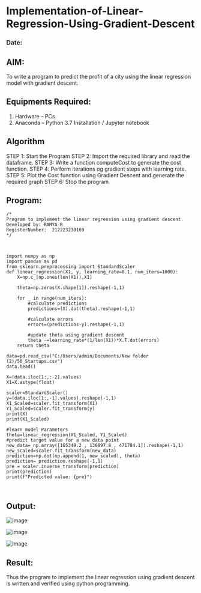 # Implementation-of-Linear-Regression-Using-Gradient-Descent
### Date:
## AIM:
To write a program to predict the profit of a city using the linear regression model with gradient descent.

## Equipments Required:
1. Hardware – PCs
2. Anaconda – Python 3.7 Installation / Jupyter notebook

## Algorithm

STEP 1: Start the Program
STEP 2: Import the required library and read the dataframe.
STEP 3: Write a function computeCost to generate the cost function.
STEP 4: Perform iterations og gradient steps with learning rate.
STEP 5: Plot the Cost function using Gradient Descent and generate the required graph
STEP 6: Stop the program

## Program:
```
/*
Program to implement the linear regression using gradient descent.
Developed by: RAMYA R
RegisterNumber:  212223230169
*/



import numpy as np
import pandas as pd 
from sklearn.preprocessing import StandardScaler 
def linear_regression(X1, y, learning_rate=0.1, num_iters=1000):
    X=np.c_[np.ones(len(X1)),X1]
    
    theta=np.zeros(X.shape[1]).reshape(-1,1)
    
    for _ in range(num_iters):
        #calculate predictions
        predictions=(X).dot(theta).reshape(-1,1)
        
        #calculate errors
        errors=(predictions-y).reshape(-1,1)
        
        #update theta using gradient descent 
        theta -=learning_rate*(1/len(X1))*X.T.dot(errors)
    return theta

data=pd.read_csv("C:/Users/admin/Documents/New folder (2)/50_Startups.csv")
data.head()

X=(data.iloc[1:,:-2].values)
X1=X.astype(float)

scaler=StandardScaler()
y=(data.iloc[1:,-1].values).reshape(-1,1)
X1_Scaled=scaler.fit_transform(X1)
Y1_Scaled=scaler.fit_transform(y)
print(X)
print(X1_Scaled)

#learn model Parameters
theta=linear_regression(X1_Scaled, Y1_Scaled)
#predict target value for a new data point
new_data= np.array([165349.2 , 136897.8 , 471784.1]).reshape(-1,1)
new_scaled=scaler.fit_transform(new_data)
prediction=np.dot(np.append(1, new_scaled), theta)
prediction= prediction.reshape(-1,1)
pre = scaler.inverse_transform(prediction)
print(prediction)
print(f"Predicted value: {pre}")



```

## Output:
![image](https://github.com/user-attachments/assets/0b9d5cff-56e2-4820-8b35-cc1753389ba1)

![image](https://github.com/user-attachments/assets/68888f04-b12f-4dcc-9d3d-79b29a3875f1)

![image](https://github.com/user-attachments/assets/06fc24af-b581-454e-895f-34bbd5c1516e)

## Result:
Thus the program to implement the linear regression using gradient descent is written and verified using python programming.

